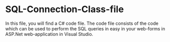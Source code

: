 # SQL-Connection-Class-file

In this file, you will find a C# code file. The code file consists of the code which can be used to perform the SQL queries in easy in your web-forms in ASP.Net web-application in Visual Studio.
